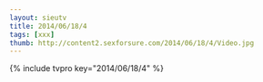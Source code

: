 ```yaml
--- 
layout: sieutv
title: 2014/06/18/4
tags: [xxx]
thumb: http://content2.sexforsure.com/2014/06/18/4/Video.jpg
---
```

{% include tvpro key="2014/06/18/4" %} 

